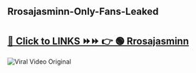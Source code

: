 
 ## Rrosajasminn-Only-Fans-Leaked

# <h2><a href="https://clipsfans.com/Rrosajasminn&ref=git">🔗 Click to LINKS ⏩⏩ 👉 🟢 Rrosajasminn </a></h2>

<a href="https://clipsfans.com/Rrosajasminn&ref=git" rel="nofollow" data-target="animated-image.originalLink"><img src="https://i.ibb.co.com/xMMVF88/686577567.gif" alt="Viral Video Original" style="max-width: 100%; display: inline-block;" data-target="animated-image.originalImage"></a>
